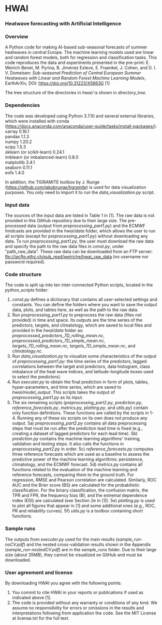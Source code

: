 # HWAI
### Heatwave forecasting with Artificial Intelligence

### Overview
A Python code for making AI-based sub-seasonal forecasts of summer heatwaves in central Europe. The machine learning models used are linear and random forest models, both for regression and classification tasks. This code reproduces the data and experiments presented in the pre-print: E. Weirich Benet, M. Pyrina, B. Jiménez Esteve, E. Fraenkel, J. Cohen, and D. I. V. Domeisen: *Sub-seasonal Prediction of Central European Summer Heatwaves with Linear and Random Forest Machine Learning Models*, EarthArXiv, DOI: https://doi.org/10.31223/X5663G [1]

The tree structure of the directories in *hwai/* is shown in *directory_tree*. 

### Dependencies 
The code was developed using Python 3.7.10 and several external libraries, which were installed with conda (https://docs.anaconda.com/anaconda/user-guide/tasks/install-packages/): <br/> 
xarray 0.16.1 <br/> 
pandas 1.1.3 <br/>
numpy 1.20.2 <br/>
scipy 1.5.3 <br/>
sklearn (or scikit-learn) 0.24.1 <br/>
imblearn (or imbalanced-learn) 0.8.0 <br/>
matplotlib 3.4.1 <br/>
seaborn 0.11.1 <br/>
eofs 1.4.0 <br/>

In addition, the TIGRAMITE toolbox by J. Runge (https://github.com/jakobrunge/tigramite) is used for data visualization purposes. You only need to import it to run the *data_visualization.py* script.  

### Input data 
The sources of the input data are listed in Table 1 in [1]. The raw data is not provided in this GitHub repository due to their large size. The pre-processed data (output from *preprocessing_part1.py*) and the ECMWF hindcasts are provided in the *hwai/data* folder, which allows the user to run all scripts (except for *preprocessing_part1.py*) without downloading any data. To run *preprocessing_part1.py*, the user must download the raw data and specify the path to the raw data files in *const.py*, under "path_raw_data". These raw data can be downloaded from an FTP server: ftp://iacftp.ethz.ch/pub_read/weiriche/hwai_raw_data (no username nor password required). 

### Code structure
The code is split up into ten inter-connected Python scripts, located in the *python_scripts* folder: <br/>
1. *const.py* defines a dictionary that contains all user-selected settings and constants. You can define the folders where you want to save the output data, plots, and tables here, as well as the path to the raw data.<br/>  
2. Run *preprocessing_part1.py* to preprocess the raw data (files not provided) in time and space. Its outputs are the time series of the predictors, targets, and climatology, which are saved to local files and provided in the *hwai/data* folder as: *preprocessed_predictors_7D_rolling_mean.nc*, *preprocessed_predictors_7D_simple_mean.nc*, *targets_7D_rolling_mean.nc*, *targets_7D_simple_mean.nc*, and *climatology.nc*. <br/> 
3. Run *data_visualization.py* to visualize some characteristics of the output of *preprocessing_part1.py*: the time series of the predictors, lagged correlations between the target and predictors, data histogram, class imbalance of the heat wave indices, and latitude-longitude boxes used to select the predictors).<br/> 
4. Run *executer.py* to obtain the final prediction in form of plots, tables, hyper-parameters, and time series, which are saved to *hwai/model_output*. This scripts takes the output of *preprocessing_part1.py* as its input.<br/> 
5. The six remaining scripts (*preprocessing_part2.py*, *prediction.py*, *reference_forecasts.py*, *metrics.py*, *plotting.py*, and *utils.py*) contain only function definitions. These functions are called by the scripts in 1-4. Running any of these six scripts on its own does not produce any output.
  5a) *preprocessing_part2.py* contains all data preprocessing steps that must be run after the prediction lead time is fixed (e.g., creating a dataset of lagged predictors for each lead time).
  5b) *prediction.py* contains the machine learning algorithms' training, validation and testing steps. It also calls the functions in *preprocessing_part2.py* in order. 
  5c) *reference_forecasts.py* computes three reference forecasts which are used as a baseline to assess the predictive power of the machine learning algorithms: persistence, climatology, and the ECMWF forecast. 
  5d) *metrics.py* contains all functions related to the evaluation of the machine learning and reference forecasts, comparing them to the ground truth. For regression, RMSE and Pearson correlation are calculated. Similarly, ROC AUC and the Brier score (BS) are calculated for the probabilistic classification. For the binary classification, the confusion matrix, the TPR and FPR, the frequency bias (B), and the extremal dependence index (EDI) are calculated (see Section 2e in [1]). 
  5e) *plotting.py* is used to plot all figures that appear in [1] and some additional ones (e.g., ROC, PR and reliability curves).
  5f) *utils.py* is a toolbox containing short functions. 
  
### Sample runs
The outputs from *executer.py* used for the main results (*sample_run-noCV.pdf*) and the nested cross-validation results shown in the Appendix (*sample_run-nestedCV.pdf*) are in the *sample_runs* folder. Due to their large size (about 35MB), they cannot be visualized on GitHub and must be downloaded. 

### User agreement and license 
By downloading HWAI you agree with the following points: <br/>
1. You commit to cite HWAI in your reports or publications if used as indicated above [1]. <br/>
2. The code is provided without any warranty or conditions of any kind. We assume no responsibility for errors or omissions in the results and interpretations following from application the code. See the MIT License at license.txt for the full text. <br/>

